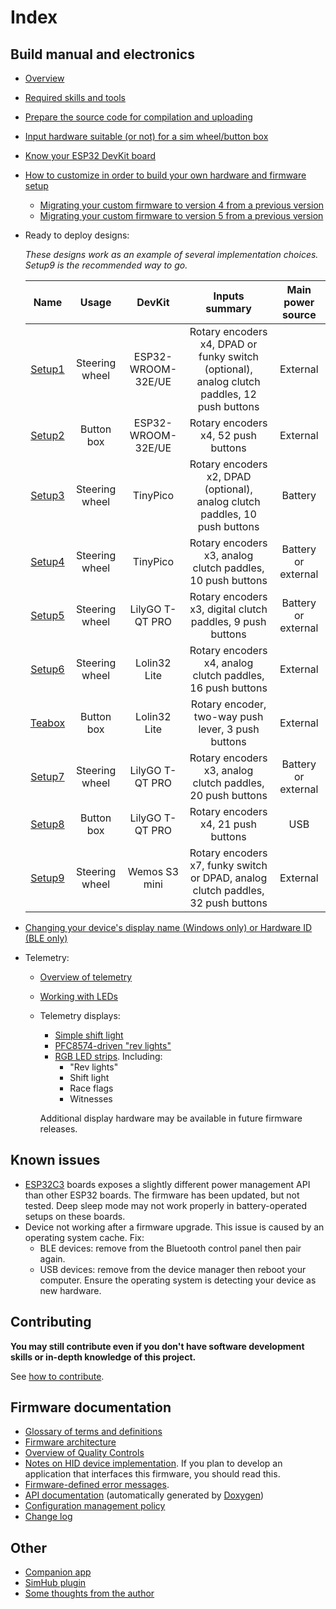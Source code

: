 # Index

## Build manual and electronics

- [Overview](./overview_en.md)
- [Required skills and tools](./skills_en.md)
- [Prepare the source code for compilation and uploading](./firmware/sourcesSetup_en.md)
- [Input hardware suitable (or not) for a sim wheel/button box](./hardware/InputHW_en.md)
- [Know your ESP32 DevKit board](./hardware/DevKits_en.md)
- [How to customize in order to build your own hardware and firmware setup](./hardware/subsystems/CustomizeHowto_en.md)
  - [Migrating your custom firmware to version 4 from a previous version](./migrate_to_v4.md)
  - [Migrating your custom firmware to version 5 from a previous version](./migrate_to_v5.md)

- Ready to deploy designs:

  *These designs work as an example of several implementation choices. Setup9 is the recommended way to go.*

  |                      Name                       |     Usage      |       DevKit       |                                       Inputs summary                                        |  Main power source  |
  | :---------------------------------------------: | :------------: | :----------------: | :-----------------------------------------------------------------------------------------: | :-----------------: |
  | [Setup1](./hardware/setups/setup1/Setup1_en.md) | Steering wheel | ESP32-WROOM-32E/UE | Rotary encoders x4, DPAD or funky switch (optional), analog clutch paddles, 12 push buttons |      External       |
  | [Setup2](./hardware/setups/setup2/Setup2_en.md) |   Button box   | ESP32-WROOM-32E/UE |                             Rotary encoders x4, 52 push buttons                             |      External       |
  | [Setup3](./hardware/setups/setup3/Setup3_en.md) | Steering wheel |      TinyPico      |         Rotary encoders x2, DPAD (optional), analog clutch paddles, 10 push buttons         |       Battery       |
  | [Setup4](./hardware/setups/setup4/Setup4_en.md) | Steering wheel |      TinyPico      |                 Rotary encoders x3, analog clutch paddles, 10 push buttons                  | Battery or external |
  | [Setup5](./hardware/setups/setup5/Setup5_en.md) | Steering wheel |  LilyGO T-QT PRO   |                 Rotary encoders x3, digital clutch paddles, 9 push buttons                  | Battery or external |
  | [Setup6](./hardware/setups/setup6/Setup6_en.md) | Steering wheel |    Lolin32 Lite    |                 Rotary encoders x4, analog clutch paddles, 16 push buttons                  |      External       |
  | [Teabox](./hardware/setups/Teabox/Teabox_en.md) |   Button box   |    Lolin32 Lite    |                     Rotary encoder, two-way push lever, 3 push buttons                      |      External       |
  | [Setup7](./hardware/setups/setup7/Setup7_en.md) | Steering wheel |  LilyGO T-QT PRO   |                 Rotary encoders x3, analog clutch paddles, 20 push buttons                  | Battery or external |
  | [Setup8](./hardware/setups/setup8/Setup8_en.md) |   Button box   |  LilyGO T-QT PRO   |                             Rotary encoders x4, 21 push buttons                             |         USB         |
  | [Setup9](./hardware/setups/setup9/Setup9_en.md) | Steering wheel |   Wemos S3 mini    |      Rotary encoders x7, funky switch or DPAD, analog clutch paddles, 32 push buttons       |      External       |

- [Changing your device's display name (Windows only) or Hardware ID (BLE only)](./RenameDeviceWin_en.md)

- Telemetry:

  - [Overview of telemetry](./telemetry_en.md)
  - [Working with LEDs](./LEDs_en.md)
  - Telemetry displays:

    - [Simple shift light](./hardware/ui/SimpleShiftLight/SimpleShiftLight_en.md)
    - [PFC8574-driven "rev lights"](./hardware/ui/PCF8574RevLights/PCF8574RevLights_en.md)
    - [RGB LED strips](./hardware/ui/LEDStrips/LEDStrips_en.md). Including:
      - "Rev lights"
      - Shift light
      - Race flags
      - Witnesses

    Additional display hardware may be available in future firmware releases.

## Known issues

- [ESP32C3](https://www.espressif.com/en/products/socs/esp32-c3)
  boards exposes a slightly different power management API than other ESP32 boards.
  The firmware has been updated, but not tested.
  Deep sleep mode may not work properly in battery-operated setups on these boards.
- Device not working after a firmware upgrade. This issue is caused by an operating system cache. Fix:
  - BLE devices: remove from the Bluetooth control panel then pair again.
  - USB devices: remove from the device manager then reboot your computer.
    Ensure the operating system is detecting your device as new hardware.

## Contributing

**You may still contribute even if you don't have software development skills or in-depth knowledge of this project.**

See [how to contribute](../.github/CONTRIBUTING.md).

## Firmware documentation

- [Glossary of terms and definitions](./firmware/glossary_en.md)
- [Firmware architecture](./firmware/FirmwareArchitecture_en.md)
- [Overview of Quality Controls](./firmware/FirmwareTesting_en.md)
- [Notes on HID device implementation](./firmware/HID_notes.md).
  If you plan to develop an application that interfaces this firmware, you should read this.
- [Firmware-defined error messages](./firmware/ErrorMessages_en.md).
- [API documentation](https://afpineda.github.io/OpenSourceSimWheelESP32/)
  (automatically generated by [Doxygen](https://doxygen.nl/))
- [Configuration management policy](./firmware/ConfigManagement_en.md)
- [Change log](./changelog.md)

## Other

- [Companion app](https://github.com/afpineda/SimWheelESP32Config)
- [SimHub plugin](https://github.com/afpineda/SimWheelESP32-SimHub-Plugin)
- [Some thoughts from the author](./Thoughts_en.md)
